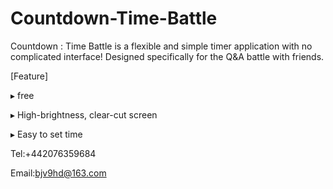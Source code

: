 # Countdown-Time-Battle

Countdown : Time Battle is a flexible and simple timer application with no complicated interface! Designed specifically for the Q&A battle with friends.

[Feature]

▸ free

▸ High-brightness, clear-cut screen

▸ Easy to set time


Tel:+442076359684

Email:bjv9hd@163.com

